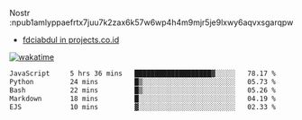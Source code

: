 Nostr :npub1amlyppaefrtx7juu7k2zax6k57w6wp4h4m9mjr5je9lxwy6aqvxsgarqpw


- [fdciabdul in projects.co.id](https://projects.co.id/public/browse_users/view/496e26/fdciabdul)



[![wakatime](https://wakatime.com/badge/user/87646243-158a-4241-a3cb-668e1fa2dbb8.svg)](https://wakatime.com/@87646243-158a-4241-a3cb-668e1fa2dbb8)
<!--START_SECTION:waka-->

```txt
JavaScript     5 hrs 36 mins   ███████████████████▓░░░░░   78.17 %
Python         24 mins         █▒░░░░░░░░░░░░░░░░░░░░░░░   05.73 %
Bash           22 mins         █▒░░░░░░░░░░░░░░░░░░░░░░░   05.26 %
Markdown       18 mins         █░░░░░░░░░░░░░░░░░░░░░░░░   04.19 %
EJS            10 mins         ▓░░░░░░░░░░░░░░░░░░░░░░░░   02.33 %
```

<!--END_SECTION:waka-->
